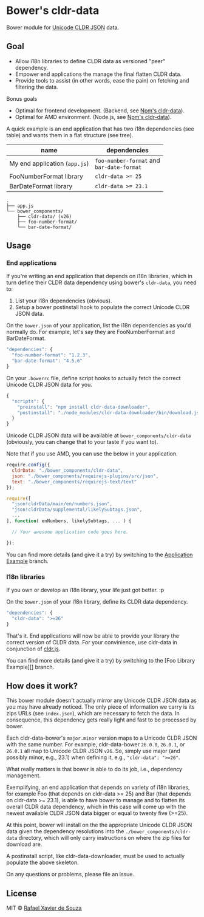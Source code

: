 # Bower's cldr-data

Bower module for [Unicode CLDR JSON][] data.

[Unicode CLDR JSON]: http://cldr.unicode.org/index/cldr-spec/json

## Goal

- Allow i18n libraries to define CLDR data as versioned "peer" dependency.
- Empower end applications the manage the final flatten CLDR data.
- Provide tools to assist (in other words, ease the pain) on fetching and
  filtering the data.

Bonus goals

- Optimal for frontend development. (Backend, see [Npm's cldr-data][]).
- Optimal for AMD environment. (Node.js, see [Npm's cldr-data][]).

[Npm's cldr-data]: https://github.com/rxaviers/cldr-data-npm

A quick example is an end application that has two i18n dependencies (see table)
and wants them in a flat structure (see tree).

| name | dependencies |
| --- | --- |
| My end application (`app.js`) | `foo-number-format` and<br>`bar-date-format` |
| FooNumberFormat library |  `cldr-data >= 25` |
| BarDateFormat library | `cldr-data >= 23.1` |

    .
    ├── app.js
    └── bower_components/
        ├── cldr-data/ (v26)
        ├── foo-number-format/
        └── bar-date-format/


## Usage

### End applications

If you're writing an end application that depends on i18n libraries, which
in turn define their CLDR data dependency using bower's `cldr-data`, you need
to:

1. List your i18n dependencies (obvious).
1. Setup a bower postinstall hook to populate the correct Unicode CLDR JSON data.

On the `bower.json` of your application, list the i18n dependencies as you'd
normally do. For example, let's say they are FooNumberFormat and BarDateFormat.

```javascript
"dependencies": {
  "foo-number-format": "1.2.3",
  "bar-date-format": "4.5.6"
}
```

On your `.bowerrc` file, define script hooks to actually fetch the correct
Unicode CLDR JSON data for you.

```javascript
{
  "scripts": {
    "preinstall": "npm install cldr-data-downloader",
    "postinstall": "./node_modules/cldr-data-downloader/bin/download.js -i bower_components/cldr-data/index.json -o bower_components/cldr-data/"
  }
}
```

Unicode CLDR JSON data will be available at
`bower_components/cldr-data` (obviously, you can change that to your taste if
you want to).

Note that if you use AMD, you can use the below in your application.

```javascript
require.config({
  cldrData: "./bower_components/cldr-data",
  json: "./bower_components/requirejs-plugins/src/json",
  text: "./bower_components/requirejs-text/text"
});

require([
  "json!cldrData/main/en/numbers.json",
  "json!cldrData/supplemental/likelySubtags.json",
  ...
], function( enNumbers, likelySubtags, ... ) {

  // Your awesome application code goes here.

});
```

You can find more details (and give it a try) by switching to the
[Application Example][] branch.

[Application Example]: https://github.com/rxaviers/cldr-data-bower/tree/example-application

### I18n libraries

If you own or develop an i18n library, your life just got better. :p

On the `bower.json` of your i18n library, define its CLDR data dependency.

```javascript
"dependencies": {
  "cldr-data": ">=26"
}
```

That's it. End applications will now be able to provide your library the correct
version of CLDR data. For your convinience, use cldr-data in conjunction of
[cldr.js][].

You can find more details (and give it a try) by switching to the
[Foo Library Example][] branch.

[cldr.js]: https://github.com/rxaviers/cldrjs
[Foo Number Format Library Example]: https://github.com/rxaviers/cldr-data-bower/tree/example-library-foo

## How does it work?

This bower module doesn't actually mirror any Unicode CLDR JSON data as you may
have already noticed. The only piece of information we carry is its zips URLs
(see `index.json`), which are necessary to fetch the data. In consequence, this
dependency gets really light and fast to be processed by bower.

Each cldr-data-bower's `major.minor` version maps to a Unicode CLDR JSON with
the same number. For example, cldr-data-bower `26.0.0`, `26.0.1`, or `26.0.1`
all map to Unicode CLDR JSON `v26`. So, simply use major (and possibly minor,
e.g., 23.1) when defining it, e.g., `"cldr-data": ">=26"`.

What really matters is that bower is able to do its job, i.e., dependency
management.

Exemplifying, an end application that depends on variety of i18n libraries, for
example Foo (that depends on cldr-data >= 25) and Bar (that depends on cldr-data
\>= 23.1), is able to have bower to manage and to flatten its overall CLDR data
dependency, which in this case will come up with the newest available CLDR JSON
data bigger or equal to twenty five (>=25).

At this point, bower will install on the the appropriate Unicode CLDR JSON data
given the dependency resolutions into the `./bower_components/cldr-data`
directory, which will only carry instructions on where the zip files for
download are.

A postinstall script, like cldr-data-downloader, must be used to actually
populate the above skeleton.

On any questions or problems, please file an issue.

## License

MIT © [Rafael Xavier de Souza](http://rafael.xavier.blog.br)
